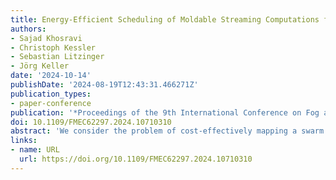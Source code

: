 ```yaml
---
title: Energy-Efficient Scheduling of Moldable Streaming Computations for the Edge-Cloud Continuum
authors:
- Sajad Khosravi
- Christoph Kessler
- Sebastian Litzinger
- Jörg Keller
date: '2024-10-14'
publishDate: '2024-08-19T12:43:31.466271Z'
publication_types:
- paper-conference
publication: '*Proceedings of the 9th International Conference on Fog and Mobile Edge Computing (FMEC)*'
doi: 10.1109/FMEC62297.2024.10710310
abstract: 'We consider the problem of cost-effectively mapping a swarm of soft real-time stream processing applications with moldable-parallel tasks to multicore resources in the device-edge-cloud continuum, consisting of mobile devices, edge resources and cloud resources. We leverage flexibility from different parallelization degrees and frequency levels (DVFS) for the tasks, keeping application throughput constraints and communication bandwidth limitations while minimizing overall cost (including device/edge resource energy and cloud resource renting). We present two offline algorithmic solutions with a global view of the environment: an integer linear program (ILP) extending the crown scheduling approach for multi-layer distributed systems and a greedy heuristic algorithm. Our experimental evaluation for several real-world and synthetic scenarios shows that the time required for solving the scheduling problem to cost-optimality by the ILP is feasible for nontrivial scenarios. The heuristic achieves about 12% worse cost efficiency on average, yet operates much faster (by 1-2 orders of magnitude), allowing to scale up the problem size more than the ILP approach.'
links:
- name: URL
  url: https://doi.org/10.1109/FMEC62297.2024.10710310
---
```

